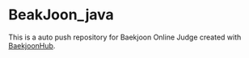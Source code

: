 # BeakJoon_java
This is a auto push repository for Baekjoon Online Judge created with [BaekjoonHub](https://github.com/BaekjoonHub/BaekjoonHub).
